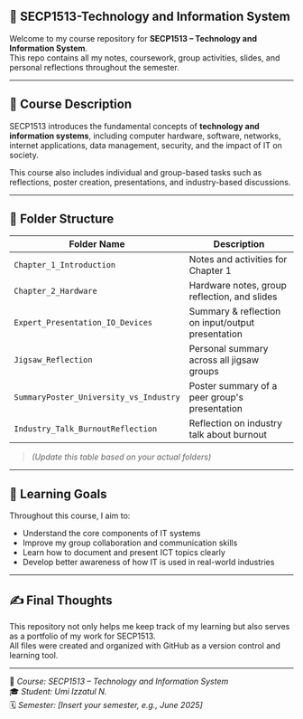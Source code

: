 <h2> 💼 SECP1513-Technology and Information System </h2>


Welcome to my course repository for **SECP1513 – Technology and Information System**.  
This repo contains all my notes, coursework, group activities, slides, and personal reflections throughout the semester.

---

## 🧾 Course Description  
SECP1513 introduces the fundamental concepts of **technology and information systems**, including computer hardware, software, networks, internet applications, data management, security, and the impact of IT on society.

This course also includes individual and group-based tasks such as reflections, poster creation, presentations, and industry-based discussions.

---

## 📁 Folder Structure  

| Folder Name                          | Description                                      |
|-------------------------------------|--------------------------------------------------|
| `Chapter_1_Introduction`            | Notes and activities for Chapter 1               |
| `Chapter_2_Hardware`                | Hardware notes, group reflection, and slides     |
| `Expert_Presentation_IO_Devices`    | Summary & reflection on input/output presentation|
| `Jigsaw_Reflection`                 | Personal summary across all jigsaw groups        |
| `SummaryPoster_University_vs_Industry` | Poster summary of a peer group's presentation |
| `Industry_Talk_BurnoutReflection`   | Reflection on industry talk about burnout        |

> *(Update this table based on your actual folders)*

---

## 📌 Learning Goals  
Throughout this course, I aim to:
- Understand the core components of IT systems
- Improve my group collaboration and communication skills
- Learn how to document and present ICT topics clearly
- Develop better awareness of how IT is used in real-world industries

---

## ✍️ Final Thoughts  
This repository not only helps me keep track of my learning but also serves as a portfolio of my work for SECP1513.  
All files were created and organized with GitHub as a version control and learning tool.

---

📌 *Course: SECP1513 – Technology and Information System*  
🎓 *Student: Umi Izzatul N.*  
🗓️ *Semester: [Insert your semester, e.g., June 2025]*


